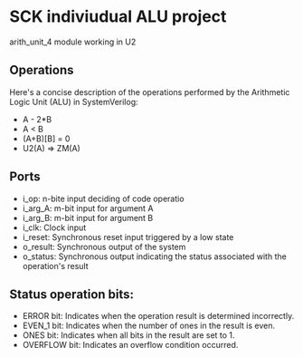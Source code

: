 # SCK indiviudual ALU project

arith_unit_4 module working in U2


## Operations

Here's a concise description of the operations performed by the Arithmetic Logic Unit (ALU) in SystemVerilog:


- A - 2*B
- A < B
- (A+B)[B] = 0
- U2(A) => ZM(A)

## Ports

- i_op: n-bite input deciding of code operatio
- i_arg_A: m-bit input for argument A
- i_arg_B: m-bit input for argument B
- i_clk: Clock input
- i_reset: Synchronous reset input triggered by a low state
- o_result: Synchronous output of the system
- o_status: Synchronous output indicating the status associated with the operation's result

## Status operation bits:
- ERROR bit: Indicates when the operation result is determined incorrectly.
- EVEN_1 bit: Indicates when the number of ones in the result is even.
- ONES bit: Indicates when all bits in the result are set to 1.
- OVERFLOW bit: Indicates an overflow condition occurred.
